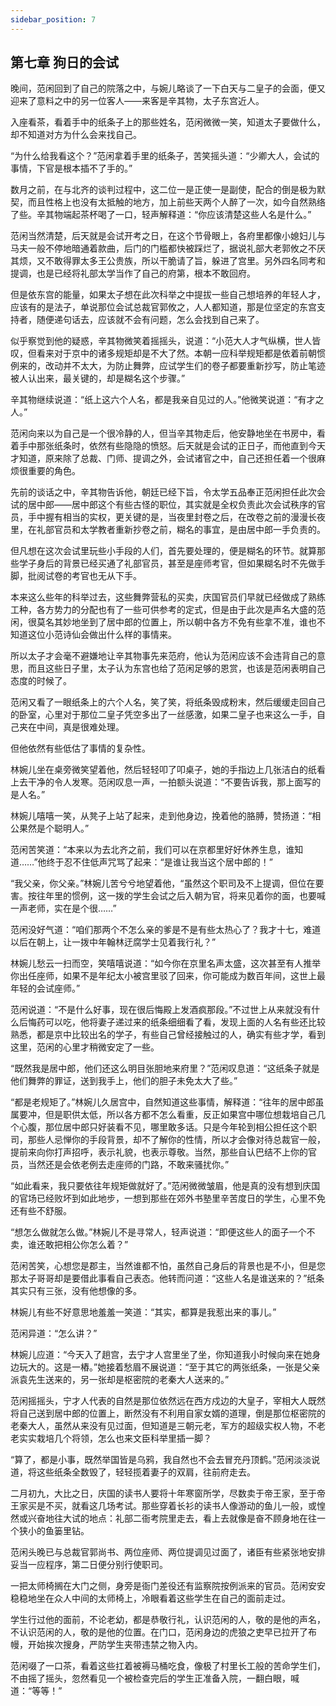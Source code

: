 ```yaml
---
sidebar_position: 7
---
```


## 第七章 **狗日的会试**

晚间，范闲回到了自己的院落之中，与婉儿略谈了一下白天与二皇子的会面，便又迎来了意料之中的另一位客人——来客是辛其物，太子东宫近人。

入座看茶，看着手中的纸条子上的那些姓名，范闲微微一笑，知道太子要做什么，却不知道对方为什么会来找自己。

“为什么给我看这个？”范闲拿着手里的纸条子，苦笑摇头道：“少卿大人，会试的事情，下官是根本插不了手的。”

数月之前，在与北齐的谈判过程中，这二位一是正使一是副使，配合的倒是极为默契，而且性格上也没有太抵触的地方，加上前些天两个人醉了一次，如今自然熟络了些。辛其物端起茶杯喝了一口，轻声解释道：“你应该清楚这些人名是什么。”

范闲当然清楚，后天就是会试开考之日，在这个节骨眼上，各府里都像小媳妇儿与马夫一般不停地暗通着款曲，后门的门槛都快被踩烂了，据说礼部大老郭攸之不厌其烦，又不敢得罪太多王公贵族，所以干脆请了旨，躲进了宫里。另外四名同考和提调，也是已经将礼部太学当作了自己的府第，根本不敢回府。

但是依东宫的能量，如果太子想在此次科举之中提拔一些自己想培养的年轻人才，应该有的是法子，单说那位会试总裁官郭攸之，人人都知道，那是位坚定的东宫支持者，随便递句话去，应该就不会有问题，怎么会找到自己来了。

似乎察觉到他的疑惑，辛其物微笑着摇摇头，说道：“小范大人才气纵横，世人皆叹，但看来对于京中的诸多规矩却是不大了然。本朝一应科举规矩都是依着前朝惯例来的，改动并不太大，为防止舞弊，应试学生们的卷子都要重新抄写，防止笔迹被人认出来，最关键的，却是糊名这个步骤。”

辛其物继续说道：“纸上这六个人名，都是我亲自见过的人。”他微笑说道：“有才之人。”

范闲向来以为自己是一个很冷静的人，但当辛其物走后，他安静地坐在书房中，看着手中那张纸条时，依然有些隐隐的愤怒。后天就是会试的正日子，而他直到今天才知道，原来除了总裁、门师、提调之外，会试诸官之中，自己还担任着一个很麻烦很重要的角色。

先前的谈话之中，辛其物告诉他，朝廷已经下旨，令太学五品奉正范闲担任此次会试的居中郎——居中郎这个有些古怪的职位，其实就是全权负责此次会试秩序的官员，手中握有相当的实权，更关键的是，当夜里封卷之后，在改卷之前的漫漫长夜里，在礼部官员和太学教者重新抄卷之前，糊名的事宜，是由居中郎一手负责的。

但凡想在这次会试里玩些小手段的人们，首先要处理的，便是糊名的环节。就算那些学子身后的背景已经买通了礼部官员，甚至是座师考官，但如果糊名时不先做手脚，批阅试卷的考官也无从下手。

本来这么些年的科举过去，这些舞弊营私的买卖，庆国官员们早就已经做成了熟练工种，各方势力的分配也有了一些可供参考的定式，但是由于此次是声名大盛的范闲，很莫名其妙地坐到了居中郎的位置上，所以朝中各方不免有些拿不准，谁也不知道这位小范诗仙会做出什么样的事情来。

所以太子才会毫不避嫌地让辛其物事先来范府，他认为范闲应该不会违背自己的意思，而且这些日子里，太子认为东宫也给了范闲足够的恩赏，也该是范闲表明自己态度的时候了。

范闲又看了一眼纸条上的六个人名，笑了笑，将纸条毁成粉末，然后缓缓走回自己的卧室，心里对于那位二皇子凭空多出了一丝感激，如果二皇子也来这么一手，自己夹在中间，真是很难处理。

但他依然有些低估了事情的复杂性。

林婉儿坐在桌旁微笑望着他，然后轻轻叩了叩桌子，她的手指边上几张洁白的纸看上去干净的令人发寒。范闲叹息一声，一拍额头说道：“不要告诉我，那上面写的是人名。”

林婉儿嘻嘻一笑，从凳子上站了起来，走到他身边，挽着他的胳膊，赞扬道：“相公果然是个聪明人。”

范闲苦笑道：“本来以为去北齐之前，我们可以在京都里好好休养生息，谁知道……”他终于忍不住低声咒骂了起来：“是谁让我当这个居中郎的！”

“我父亲，你父亲。”林婉儿苦兮兮地望着他，“虽然这个职司及不上提调，但位在要害。按往年里的惯例，这一拨的学生会试之后入朝为官，将来见着你的面，也要喊一声老师，实在是个很……”

范闲没好气道：“咱们那两个不怎么亲的爹是不是有些太热心了？我才十七，难道以后在朝上，让一拨中年翰林迂腐学士见着我行礼？”

林婉儿愁云一扫而空，笑嘻嘻说道：“如今你在京里名声太盛，这次甚至有人推举你出任座师，如果不是年纪太小被宫里驳了回来，你可能成为数百年间，这世上最年轻的会试座师。”

范闲说道：“不是什么好事，现在很后悔殿上发酒疯那段。”不过世上从来就没有什么后悔药可以吃，他将妻子递过来的纸条细细看了看，发现上面的人名有些还比较熟悉，都是京中比较出名的学子，有些自己曾经接触过的人，确实有些才学，看到这里，范闲的心里才稍微安定了一些。

“既然我是居中郎，他们还这么明目张胆地来府里？”范闲叹息道：“这纸条子就是他们舞弊的罪证，送到我手上，他们的胆子未免太大了些。”

“都是老规矩了。”林婉儿久居宫中，自然知道这些事情，解释道：“往年的居中郎虽属要冲，但是职供太低，所以各方都不怎么看重，反正如果宫中哪位想栽培自己几个心腹，那位居中郎只好装看不见，哪里敢多话。只是今年轮到相公担任这个职司，那些人忌惮你的手段背景，却不了解你的性情，所以才会像对待总裁官一般，提前来向你打声招呼，表示礼貌，也表示尊敬。当然，那些自认巴结不上你的官员，当然还是会依老例去走座师的门路，不敢来骚扰你。”

“如此看来，我只要依往年规矩做就好了。”范闲微微皱眉，他是真的没有想到庆国的官场已经败坏到如此地步，一想到那些在郊外书塾里辛苦度日的学生，心里不免还有些不舒服。

“想怎么做就怎么做。”林婉儿不是寻常人，轻声说道：“即便这些人的面子一个不卖，谁还敢把相公你怎么着？”

范闲苦笑，心想您是郡主，当然谁都不怕，虽然自己身后的背景也是不小，但是您那太子哥哥却是要借此事看自己表态。他转而问道：“这些人名是谁送来的？”纸条其实只有三张，没有他想像的多。

林婉儿有些不好意思地羞羞一笑道：“其实，都算是我惹出来的事儿。”

范闲异道：“怎么讲？”

林婉儿应道：“今天入了趟宫，去宁才人宫里坐了坐，你知道我小时候向来在她身边玩大的。这是一樁。”她接着愁眉不展说道：“至于其它的两张纸条，一张是父亲派袁先生送来的，另一张却是枢密院的老秦大人送来的。”

范闲摇摇头，宁才人代表的自然是那位依然远在西方戍边的大皇子，宰相大人既然将自己送到居中郎的位置上，断然没有不利用自家女婿的道理，倒是那位枢密院的老秦大人，虽然从来没有见过面，但知道是三朝元老，军方的超级实权人物，不老老实实栽培几个将领，怎么也来文臣科举里插一脚？

“算了，都是小事，既然举国皆是乌鸦，我自然也不会去冒充丹顶鹤。”范闲淡淡说道，将这些纸条全数毁了，轻轻揽着妻子的双肩，往前府走去。

二月初九，大比之日，庆国的读书人要将十年寒窗所学，尽数卖于帝王家，至于帝王家买是不买，就看这几场考试。那些穿着长衫的读书人像游动的鱼儿一般，或惶然或兴奋地往大试的地点：礼部二衙考院里走去，看上去就像是奋不顾身地在往一个狭小的鱼篓里钻。

范闲头晚已与总裁官郭尚书、两位座师、两位提调见过面了，诸臣有些紧张地安排妥当一应程序，第二日便分别行使职司。

一把太师椅搁在大门之侧，身旁是衙门差役还有监察院按例派来的官员。范闲安安稳稳地坐在众人中间的太师椅上，冷眼看着这些学生在自己的面前走过。

学生行过他的面前，不论老幼，都是恭敬行礼，认识范闲的人，敬的是他的声名，不认识范闲的人，敬的是他的位置。在门口，范闲身边的虎狼之吏早已拉开了布幔，开始挨次搜身，严防学生夹带违禁之物入内。

范闲啜了一口茶，看着这些扛着被褥马桶吃食，像极了村里长工般的苦命学生们，不由摇了摇头，忽然看见一个被检查完后的学生正准备入院，一翻白眼，喊道：“等等！”

